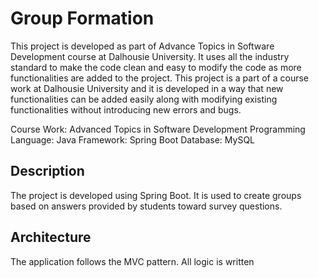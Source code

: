 # Group Formation
This project is developed as part of Advance Topics in Software Development course at Dalhousie University. It uses all the industry standard to make the code clean and easy to modify the code as more functionalities are added to the project.
This project is a part of a course work at Dalhousie University and it is developed in a way that new functionalities can be added easily along with modifying existing functionalities without introducing new errors and bugs.

Course Work: Advanced Topics in Software Development
Programming Language: Java
Framework: Spring Boot
Database: MySQL

## Description
The project is developed using Spring Boot. It is used to create groups based on answers provided by students toward survey questions.

## Architecture
The application follows the MVC pattern. All logic is written 

